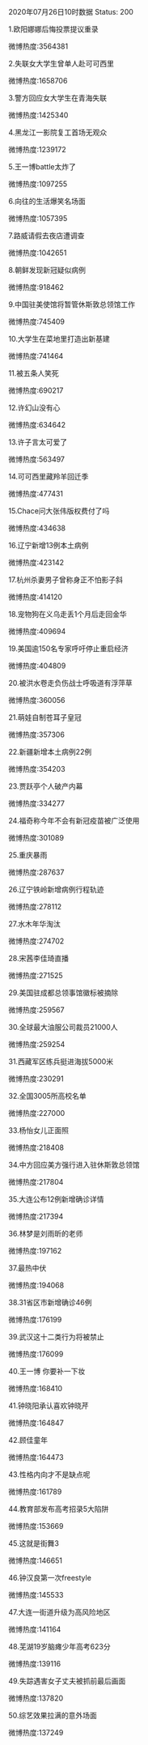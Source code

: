 2020年07月26日10时数据
Status: 200

1.欧阳娜娜后悔投票提议重录

微博热度:3564381

2.失联女大学生曾单人赴可可西里

微博热度:1658706

3.警方回应女大学生在青海失联

微博热度:1425340

4.黑龙江一影院复工首场无观众

微博热度:1239172

5.王一博battle太炸了

微博热度:1097255

6.向往的生活爆笑名场面

微博热度:1057395

7.路威请假去夜店遭调查

微博热度:1042651

8.朝鲜发现新冠疑似病例

微博热度:918462

9.中国驻美使馆将暂管休斯敦总领馆工作

微博热度:745409

10.大学生在菜地里打造出新基建

微博热度:741464

11.被五条人笑死

微博热度:690217

12.许幻山没有心

微博热度:634642

13.许子言太可爱了

微博热度:563497

14.可可西里藏羚羊回迁季

微博热度:477431

15.Chace问大张伟版权费付了吗

微博热度:434638

16.辽宁新增13例本土病例

微博热度:423142

17.杭州杀妻男子曾称身正不怕影子斜

微博热度:414120

18.宠物狗在义乌走丢1个月后走回金华

微博热度:409694

19.美国逾150名专家呼吁停止重启经济

微博热度:404809

20.被洪水卷走负伤战士呼吸道有浮萍草

微博热度:360056

21.萌娃自制苍耳子皇冠

微博热度:357306

22.新疆新增本土病例22例

微博热度:354203

23.贾跃亭个人破产内幕

微博热度:334277

24.福奇称今年不会有新冠疫苗被广泛使用

微博热度:301089

25.重庆暴雨

微博热度:287637

26.辽宁铁岭新增病例行程轨迹

微博热度:278112

27.水木年华淘汰

微博热度:274702

28.宋茜李佳琦直播

微博热度:271525

29.美国驻成都总领事馆徽标被摘除

微博热度:259567

30.全球最大油服公司裁员21000人

微博热度:259254

31.西藏军区练兵挺进海拔5000米

微博热度:230291

32.全国3005所高校名单

微博热度:227000

33.杨怡女儿正面照

微博热度:218408

34.中方回应美方强行进入驻休斯敦总领馆

微博热度:217804

35.大连公布12例新增确诊详情

微博热度:217394

36.林梦是刘雨昕的老师

微博热度:197162

37.最热中伏

微博热度:194068

38.31省区市新增确诊46例

微博热度:176199

39.武汉这十二类行为将被禁止

微博热度:176099

40.王一博 你要补一下妆

微博热度:168410

41.钟晓阳承认喜欢钟晓芹

微博热度:164847

42.顾佳童年

微博热度:164473

43.性格内向才不是缺点呢

微博热度:161789

44.教育部发布高考招录5大陷阱

微博热度:153669

45.这就是街舞3

微博热度:146651

46.钟汉良第一次freestyle

微博热度:145533

47.大连一街道升级为高风险地区

微博热度:141164

48.芜湖19岁脑瘫少年高考623分

微博热度:139116

49.失踪遇害女子丈夫被抓前最后画面

微博热度:137820

50.综艺效果拉满的意外场面

微博热度:137249


